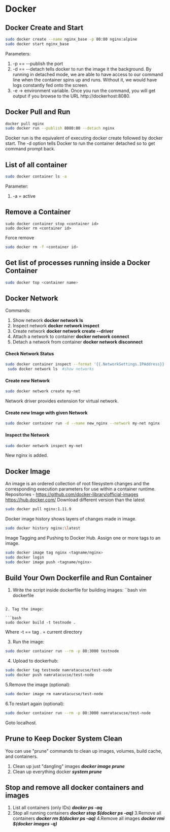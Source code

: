 # Docker

## Docker Create and Start
```bash
sudo docker create --name nginx_base -p 80:80 nginx:alpine
sudo docker start nginx_base
```
Parameters:
1. -p == --publish the port
2. -d == --detach tells docker to run the image it the background.
By running in detached mode, we are able to have access to our command line when the container spins up and runs. Without it, we would have logs constantly fed onto the screen.
3. -e -> environment variable.
Once you run the command, you will get output if you browse to the URL http://dockerhost:8080.


## Docker Pull and Run
```bash
docker pull nginx
sudo docker run --publish 8080:80 --detach nginx
```
Docker run is the equivalent of executing docker create followed by docker start. The -d option tells Docker to run the container detached so to get command prompt back.

## List of all container
```bash 
sudo docker container ls -a  
```
Parameter:
1. -a = active

## Remove a Container
```bahs
sudo docker container stop <container id>
sudo docker rm <container id>
```
Force remove 
```bash
sudo docker rm -f <container id>
```
## Get list of processes running inside a Docker Container
```bash
sudo docker top <container name>
```

## Docker Network
Commands: 
1. Show network **docker network ls**
2. Inspect network **docker network inspect**
3. Create network **docker network create --driver**
4. Attach a network to container **docker network connect**
5. Detach a network from container **docker network disconnect**

#### Check Network Status
```bash
sudo docker container inspect --format '{{.NetworkSettings.IPAddress}}' webhost
 sudo docker network ls  #show networks
```
#### Create new Network
```bash
sudo docker network create my-net
```
Network driver provides extension for virtual network.

#### Create new Image with given Network
```bash
sudo docker container run -d --name new_nginx --network my-net nginx
```
#### Inspect the Network 
```bash 
sudo docker network inspect my-net
```
New nginx is added.


## Docker Image
An image is an ordered collection of root filesystem changes and the corresponding execution parameters for use within a container runtime.
Repositories - https://github.com/docker-library/official-images
             		https://hub.docker.com/
Download different version than the latest
```bash
sudo docker pull nginx:1.11.9
```
Docker image history shows layers of changes made in image.
```bash
sudo docker history nginx:\latest
```
Image Tagging and Pushing to Docker Hub. Assign one or more tags to an image.
```bash
sudo docker image tag nginx <tagname/nginx>
sudo docker login
sudo docker image push <tagname/nginx>
```


## Build Your Own Dockerfile and Run Container

1. Write the script inside dockerfile for building images:
``bash 
vim dockerfile
```

2. Tag the image:

```bash
sudo docker build -t testnode .
```
Where
-t == tag
. = current directory

3. Run the image:
```bash
sudo docker container run --rm -p 80:3000 testnode
```
4. Upload to dockerhub:
```bash
sudo docker tag testnode namratacucse/test-node
sudo docker push namratacucse/test-node
```
5.Remove the image (optional):
```bash
sudo docker image rm namratacucse/test-node
```
6.To restart again (optional):
```bash
sudo docker container run --rm -p 80:3000 namratacucse/test-node
```
Goto localhost.

## Prune to Keep Docker System Clean
You can use "prune" commands to clean up images, volumes, build cache, and containers. 
1. Clean up just "dangling" images ***docker image prune***
2. Clean up everything docker ***system prune***

## Stop and remove all docker containers and images
1. List all containers (only IDs) ***docker ps -aq***
2. Stop all running containers ***docker stop $(docker ps -aq)***
3.Remove all containers  ***docker rm $(docker ps -aq)***
4.Remove all images ***docker rmi $(docker images -q)***
